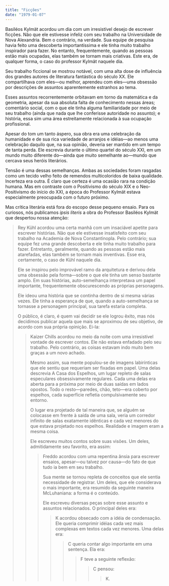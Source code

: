 ```yaml
---
title: "Ficções"
date: "1979-01-07"
---
```


Basiléos Kylmät acordou um dia com um irresistível desejo de escrever ficções. Não que ele estivesse infeliz com seu trabalho na Universidade de Nova Alexandria. Bem o contrário, na verdade. Sua equipe de pesquisa havia feito uma descoberta importantíssima e ele tinha muito trabalho inspirador para fazer. No entanto, frequentemente, quando as pessoas estão mais ocupadas, elas também se tornam mais criativas. Este era, de qualquer forma, o caso do professor Kylmät naquele dia.

Seu trabalho ficcional se mostrou notável, com uma alta dose de influência dos grandes autores de literatura fantástica do século XX. Ele compartilhava com eles—ou melhor, aprendeu com eles—uma obsessão por descrições de assuntos aparentemente estranhos ao tema.

Esses assuntos recorrentemente orbitavam em torno da matemática e da geometria, apesar da sua absoluta falta de conhecimento nessas áreas; comentário social, com o que ele tinha alguma familiaridade por meio de seu trabalho (ainda que nada que lhe conferisse autoridade no assunto); e história, essa sim uma área estreitamente relacionada à sua ocupação profissional.

Apesar do tom um tanto áspero, sua obra era uma celebração da humanidade e de sua rica variedade de arranjos e idéias—ao menos uma celebração daquilo que, na sua opinião, deveria ser mantido em um tempo de tanta perda. Ele escrevia durante o último quartel do século XXI, em um mundo muito diferente do—ainda que muito semelhante ao—mundo que cercava seus heróis literários.

Tensão é uma dessas semelhanças. Ambas as sociedades foram rasgadas como um tecido velho feito de remendos multicoloridos de baixa qualidade. Incerteza era outra. É claro que certeza é uma ocasião rara na condição humana. Mas em contraste com o Positivismo do século XIX e o Neo-Positivismo do início do XXI, a época do Professor Kylmät estava especialmente preocupada com o futuro próximo.

Mas crítica literária está fora do escopo desse pequeno ensaio. Para os curiosos, nós publicamos *ipsis literis* a obra do Professor Basiléos Kylmät que despertou nossa atenção:

> Rey Kühl acordou uma certa manhã com um insaciável apetite para escrever histórias. Não que ele estivesse insatisfeito com seu trabalho na Academia de Nova Constantinopla. Pelo contrário; sua equipe fez uma grande descoberta e ele tinha muito trabalho para fazer. Entretanto, geralmente, quando as pessoas estão mais atarefadas, elas também se tornam mais inventivas. Esse era, certamente, o caso de Kühl naquele dia.
> 
> Ele se inspirou pelo improvável ramo da arquitetura e derivou dela uma obsessão pela forma—sobre o que ele tinha um senso bastante amplo. Em suas histórias, auto-semelhança interpretava um papel importante, frequentemente obscurescendo as próprias personagens.
> 
> Ele ideou uma história que se continha dentro de si mesma várias vezes. Ele tinha a esperança de que, quando a auto-semelhança se tornasse a personagem principal, sua tarefa estaria completa.
> 
> O público, é claro, é quem vai decidir se ele logrou êxito, mas nós decidimos publicar aquela que mais se aproximou de seu objetivo, de acordo com sua própria opinição. Ei-la:
> 
>> Kaizer Chills acordou no meio da noite com uma irresistível vontade de escrever contos. Ele não estava enfadado pelo seu trabalho. Pelo contrário, as coisas estavam indo muito bem graças a um novo achado.
>> 
>> Mesmo assim, sua mente populou-se de imagens labirínticas que ele sentiu que requeriam ser fixadas em papel. Uma delas descrevia A Casa dos Espelhos, um lugar repleto de salas especulares obsessivamente regulares. Cada uma delas era aberta para a próxima por meio de duas saídas em lados opostos. Todo o resto—paredes, chão, teto—era coberto por espelhos, cada superfície refletia compulsivamente seu entorno.
>> 
>> O lugar era projetado de tal maneira que, se alguém se colocasse em frente à saída de uma sala, veria um corredor infinito de salas exatamente idênticas e cada vez menores do que estava projetado nos espelhos. Realidade e imagem eram a mesma coisa.
>> 
>> Ele escreveu muitos contos sobre suas visões. Um deles, admitidamente seu favorito, era assim:
>> 
>>> Freddo acordou com uma repentina ânsia para escrever ensaios, apesar—ou talvez por causa—do fato de que tudo ia bem em seu trabalho.
>>> 
>>> Sua mente se tornou repleta de conceitos que ele sentia necessidade de registrar. Um deles, que ele considerava o mais importante, era resumido da seguinte maneira McLuhaniana: a forma é o conteúdo.
>>> 
>>> Ele escreveu diversas peças sobre esse assunto e assuntos relacionados. O principal deles era:
>>> 
>>>> K acordou obsecado com a idéia de condensação. Ele queria comprimir idéias cada vez mais complexas em textos cada vez menores. Uma delas era:
>>>> 
>>>>> C queria contar algo importante em uma sentença. Ela era:
>>>>> 
>>>>>> F teve a seguinte reflexão:
>>>>>> 
>>>>>>> C pensou:
>>>>>>> 
>>>>>>>> K.
